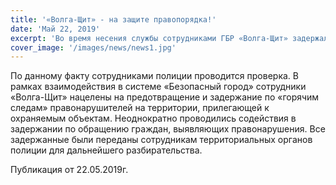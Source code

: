 ```yaml
---
title: '«Волга-Щит» - на защите правопорядка!'
date: 'Май 22, 2019'
excerpt: 'Во время несения службы сотрудниками ГБР «Волга-Щит» задержали неизвестных молодых людей, которые совершили кражу сотового телефона у гражданина. Экипаж ГБР принял меры к задержанию, далее совместно с сотрудниками полиции, в рамках взаимодействия с УМВД Астраханской области, в ходе обследования близлежащей территории установили и задержали правонарушителей.'
cover_image: '/images/news/news1.jpg'
---
```


По данному факту сотрудниками полиции проводится проверка. В рамках взаимодействия в системе «Безопасный город» сотрудники «Волга-Щит» нацелены на предотвращение и задержание по «горячим следам» правонарушителей на территории, прилегающей к охраняемым объектам. Неоднократно проводились содействия в задержании по обращению граждан, выявляющих правонарушения. Все задержанные были переданы сотрудникам территориальных органов полиции для дальнейшего разбирательства.

Публикация от 22.05.2019г.
